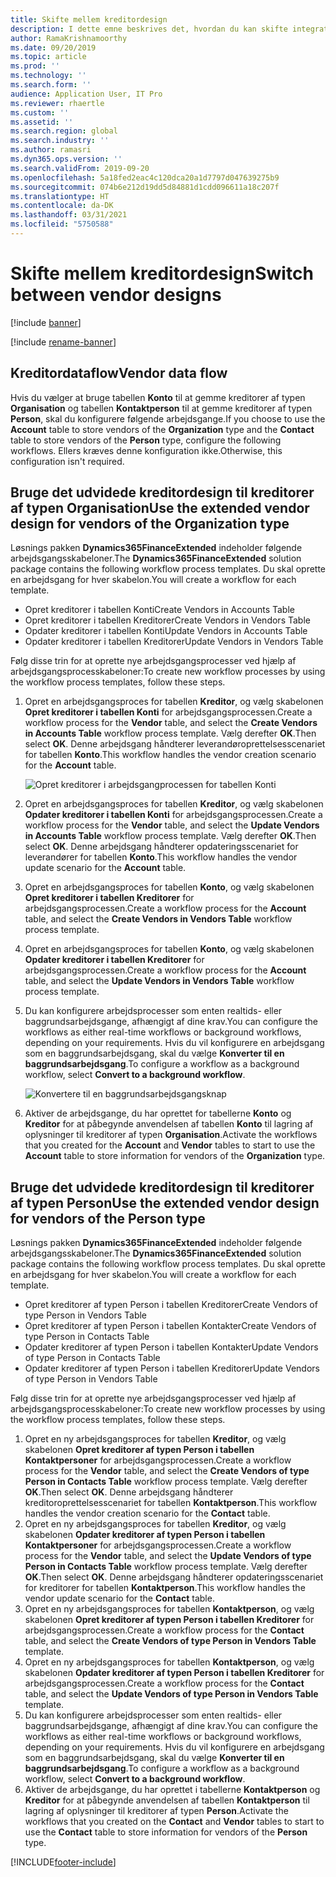 ```yaml
---
title: Skifte mellem kreditordesign
description: I dette emne beskrives det, hvordan du kan skifte integrationen af kreditordata mellem Finance and Operations-apps og Dataverse.
author: RamaKrishnamoorthy
ms.date: 09/20/2019
ms.topic: article
ms.prod: ''
ms.technology: ''
ms.search.form: ''
audience: Application User, IT Pro
ms.reviewer: rhaertle
ms.custom: ''
ms.assetid: ''
ms.search.region: global
ms.search.industry: ''
ms.author: ramasri
ms.dyn365.ops.version: ''
ms.search.validFrom: 2019-09-20
ms.openlocfilehash: 5a18fed2eac4c120dca20a1d7797d047639275b9
ms.sourcegitcommit: 074b6e212d19dd5d84881d1cdd096611a18c207f
ms.translationtype: HT
ms.contentlocale: da-DK
ms.lasthandoff: 03/31/2021
ms.locfileid: "5750588"
---
```

# <a name="switch-between-vendor-designs"></a><span data-ttu-id="5f933-103">Skifte mellem kreditordesign</span><span class="sxs-lookup"><span data-stu-id="5f933-103">Switch between vendor designs</span></span>

[!include [banner](../../includes/banner.md)]

[!include [rename-banner](~/includes/cc-data-platform-banner.md)]



## <a name="vendor-data-flow"></a><span data-ttu-id="5f933-104">Kreditordataflow</span><span class="sxs-lookup"><span data-stu-id="5f933-104">Vendor data flow</span></span> 

<span data-ttu-id="5f933-105">Hvis du vælger at bruge tabellen **Konto** til at gemme kreditorer af typen **Organisation** og tabellen **Kontaktperson** til at gemme kreditorer af typen **Person**, skal du konfigurere følgende arbejdsgange.</span><span class="sxs-lookup"><span data-stu-id="5f933-105">If you choose to use the **Account** table to store vendors of the **Organization** type and the **Contact** table to store vendors of the **Person** type, configure the following workflows.</span></span> <span data-ttu-id="5f933-106">Ellers kræves denne konfiguration ikke.</span><span class="sxs-lookup"><span data-stu-id="5f933-106">Otherwise, this configuration isn't required.</span></span>

## <a name="use-the-extended-vendor-design-for-vendors-of-the-organization-type"></a><span data-ttu-id="5f933-107">Bruge det udvidede kreditordesign til kreditorer af typen Organisation</span><span class="sxs-lookup"><span data-stu-id="5f933-107">Use the extended vendor design for vendors of the Organization type</span></span>

<span data-ttu-id="5f933-108">Løsnings pakken **Dynamics365FinanceExtended** indeholder følgende arbejdsgangsskabeloner.</span><span class="sxs-lookup"><span data-stu-id="5f933-108">The **Dynamics365FinanceExtended** solution package contains the following workflow process templates.</span></span> <span data-ttu-id="5f933-109">Du skal oprette en arbejdsgang for hver skabelon.</span><span class="sxs-lookup"><span data-stu-id="5f933-109">You will create a workflow for each template.</span></span>

+ <span data-ttu-id="5f933-110">Opret kreditorer i tabellen Konti</span><span class="sxs-lookup"><span data-stu-id="5f933-110">Create Vendors in Accounts Table</span></span>
+ <span data-ttu-id="5f933-111">Opret kreditorer i tabellen Kreditorer</span><span class="sxs-lookup"><span data-stu-id="5f933-111">Create Vendors in Vendors Table</span></span>
+ <span data-ttu-id="5f933-112">Opdater kreditorer i tabellen Konti</span><span class="sxs-lookup"><span data-stu-id="5f933-112">Update Vendors in Accounts Table</span></span>
+ <span data-ttu-id="5f933-113">Opdater kreditorer i tabellen Kreditorer</span><span class="sxs-lookup"><span data-stu-id="5f933-113">Update Vendors in Vendors Table</span></span>

<span data-ttu-id="5f933-114">Følg disse trin for at oprette nye arbejdsgangsprocesser ved hjælp af arbejdsgangsprocesskabeloner:</span><span class="sxs-lookup"><span data-stu-id="5f933-114">To create new workflow processes by using the workflow process templates, follow these steps.</span></span>

1. <span data-ttu-id="5f933-115">Opret en arbejdsgangsproces for tabellen **Kreditor**, og vælg skabelonen **Opret kreditorer i tabellen Konti** for arbejdsgangsprocessen.</span><span class="sxs-lookup"><span data-stu-id="5f933-115">Create a workflow process for the **Vendor** table, and select the **Create Vendors in Accounts Table** workflow process template.</span></span> <span data-ttu-id="5f933-116">Vælg derefter **OK**.</span><span class="sxs-lookup"><span data-stu-id="5f933-116">Then select **OK**.</span></span> <span data-ttu-id="5f933-117">Denne arbejdsgang håndterer leverandøroprettelsesscenariet for tabellen **Konto**.</span><span class="sxs-lookup"><span data-stu-id="5f933-117">This workflow handles the vendor creation scenario for the **Account** table.</span></span>

    ![Opret kreditorer i arbejdsgangprocessen for tabellen Konti](media/create_process.png)

2. <span data-ttu-id="5f933-119">Opret en arbejdsgangsproces for tabellen **Kreditor**, og vælg skabelonen **Opdater kreditorer i tabellen Konti** for arbejdsgangsprocessen.</span><span class="sxs-lookup"><span data-stu-id="5f933-119">Create a workflow process for the **Vendor** table, and select the **Update Vendors in Accounts Table** workflow process template.</span></span> <span data-ttu-id="5f933-120">Vælg derefter **OK**.</span><span class="sxs-lookup"><span data-stu-id="5f933-120">Then select **OK**.</span></span> <span data-ttu-id="5f933-121">Denne arbejdsgang håndterer opdateringsscenariet for leverandører for tabellen **Konto**.</span><span class="sxs-lookup"><span data-stu-id="5f933-121">This workflow handles the vendor update scenario for the **Account** table.</span></span>
3. <span data-ttu-id="5f933-122">Opret en arbejdsgangsproces for tabellen **Konto**, og vælg skabelonen **Opret kreditorer i tabellen Kreditorer** for arbejdsgangsprocessen.</span><span class="sxs-lookup"><span data-stu-id="5f933-122">Create a workflow process for the **Account** table, and select the **Create Vendors in Vendors Table** workflow process template.</span></span>
4. <span data-ttu-id="5f933-123">Opret en arbejdsgangsproces for tabellen **Konto**, og vælg skabelonen **Opdater kreditorer i tabellen Kreditorer** for arbejdsgangsprocessen.</span><span class="sxs-lookup"><span data-stu-id="5f933-123">Create a workflow process for the **Account** table, and select the **Update Vendors in Vendors Table** workflow process template.</span></span>
5. <span data-ttu-id="5f933-124">Du kan konfigurere arbejdsprocesser som enten realtids- eller baggrundsarbejdsgange, afhængigt af dine krav.</span><span class="sxs-lookup"><span data-stu-id="5f933-124">You can configure the workflows as either real-time workflows or background workflows, depending on your requirements.</span></span> <span data-ttu-id="5f933-125">Hvis du vil konfigurere en arbejdsgang som en baggrundsarbejdsgang, skal du vælge **Konverter til en baggrundsarbejdsgang**.</span><span class="sxs-lookup"><span data-stu-id="5f933-125">To configure a workflow as a background workflow, select **Convert to a background workflow**.</span></span>

    ![Konvertere til en baggrundsarbejdsgangsknap](media/background_workflow.png)

6. <span data-ttu-id="5f933-127">Aktiver de arbejdsgange, du har oprettet for tabellerne **Konto** og **Kreditor** for at påbegynde anvendelsen af tabellen **Konto** til lagring af oplysninger til kreditorer af typen **Organisation**.</span><span class="sxs-lookup"><span data-stu-id="5f933-127">Activate the workflows that you created for the **Account** and **Vendor** tables to start to use the **Account** table to store information for vendors of the **Organization** type.</span></span>

## <a name="use-the-extended-vendor-design-for-vendors-of-the-person-type"></a><span data-ttu-id="5f933-128">Bruge det udvidede kreditordesign til kreditorer af typen Person</span><span class="sxs-lookup"><span data-stu-id="5f933-128">Use the extended vendor design for vendors of the Person type</span></span>

<span data-ttu-id="5f933-129">Løsnings pakken **Dynamics365FinanceExtended** indeholder følgende arbejdsgangsskabeloner.</span><span class="sxs-lookup"><span data-stu-id="5f933-129">The **Dynamics365FinanceExtended** solution package contains the following workflow process templates.</span></span> <span data-ttu-id="5f933-130">Du skal oprette en arbejdsgang for hver skabelon.</span><span class="sxs-lookup"><span data-stu-id="5f933-130">You will create a workflow for each template.</span></span>

+ <span data-ttu-id="5f933-131">Opret kreditorer af typen Person i tabellen Kreditorer</span><span class="sxs-lookup"><span data-stu-id="5f933-131">Create Vendors of type Person in Vendors Table</span></span>
+ <span data-ttu-id="5f933-132">Opret kreditorer af typen Person i tabellen Kontakter</span><span class="sxs-lookup"><span data-stu-id="5f933-132">Create Vendors of type Person in Contacts Table</span></span>
+ <span data-ttu-id="5f933-133">Opdater kreditorer af typen Person i tabellen Kontakter</span><span class="sxs-lookup"><span data-stu-id="5f933-133">Update Vendors of type Person in Contacts Table</span></span>
+ <span data-ttu-id="5f933-134">Opdater kreditorer af typen Person i tabellen Kreditorer</span><span class="sxs-lookup"><span data-stu-id="5f933-134">Update Vendors of type Person in Vendors Table</span></span>

<span data-ttu-id="5f933-135">Følg disse trin for at oprette nye arbejdsgangsprocesser ved hjælp af arbejdsgangsprocesskabeloner:</span><span class="sxs-lookup"><span data-stu-id="5f933-135">To create new workflow processes by using the workflow process templates, follow these steps.</span></span>

1. <span data-ttu-id="5f933-136">Opret en ny arbejdsgangsproces for tabellen **Kreditor**, og vælg skabelonen **Opret kreditorer af typen Person i tabellen Kontaktpersoner** for arbejdsgangsprocessen.</span><span class="sxs-lookup"><span data-stu-id="5f933-136">Create a workflow process for the **Vendor** table, and select the **Create Vendors of type Person in Contacts Table** workflow process template.</span></span> <span data-ttu-id="5f933-137">Vælg derefter **OK**.</span><span class="sxs-lookup"><span data-stu-id="5f933-137">Then select **OK**.</span></span> <span data-ttu-id="5f933-138">Denne arbejdsgang håndterer kreditoroprettelsesscenariet for tabellen **Kontaktperson**.</span><span class="sxs-lookup"><span data-stu-id="5f933-138">This workflow handles the vendor creation scenario for the **Contact** table.</span></span>
2. <span data-ttu-id="5f933-139">Opret en ny arbejdsgangsproces for tabellen **Kreditor**, og vælg skabelonen **Opdater kreditorer af typen Person i tabellen Kontaktpersoner** for arbejdsgangsprocessen.</span><span class="sxs-lookup"><span data-stu-id="5f933-139">Create a workflow process for the **Vendor** table, and select the **Update Vendors of type Person in Contacts Table** workflow process template.</span></span> <span data-ttu-id="5f933-140">Vælg derefter **OK**.</span><span class="sxs-lookup"><span data-stu-id="5f933-140">Then select **OK**.</span></span> <span data-ttu-id="5f933-141">Denne arbejdsgang håndterer opdateringsscenariet for kreditorer for tabellen **Kontaktperson**.</span><span class="sxs-lookup"><span data-stu-id="5f933-141">This workflow handles the vendor update scenario for the **Contact** table.</span></span>
3. <span data-ttu-id="5f933-142">Opret en ny arbejdsgangsproces for tabellen **Kontaktperson**, og vælg skabelonen **Opret kreditorer af typen Person i tabellen Kreditorer** for arbejdsgangsprocessen.</span><span class="sxs-lookup"><span data-stu-id="5f933-142">Create a workflow process for the **Contact** table, and select the **Create Vendors of type Person in Vendors Table** template.</span></span>
4. <span data-ttu-id="5f933-143">Opret en ny arbejdsgangsproces for tabellen **Kontaktperson**, og vælg skabelonen **Opdater kreditorer af typen Person i tabellen Kreditorer** for arbejdsgangsprocessen.</span><span class="sxs-lookup"><span data-stu-id="5f933-143">Create a workflow process for the **Contact** table, and select the **Update Vendors of type Person in Vendors Table** template.</span></span>
5. <span data-ttu-id="5f933-144">Du kan konfigurere arbejdsprocesser som enten realtids- eller baggrundsarbejdsgange, afhængigt af dine krav.</span><span class="sxs-lookup"><span data-stu-id="5f933-144">You can configure the workflows as either real-time workflows or background workflows, depending on your requirements.</span></span> <span data-ttu-id="5f933-145">Hvis du vil konfigurere en arbejdsgang som en baggrundsarbejdsgang, skal du vælge **Konverter til en baggrundsarbejdsgang**.</span><span class="sxs-lookup"><span data-stu-id="5f933-145">To configure a workflow as a background workflow, select **Convert to a background workflow**.</span></span>
6. <span data-ttu-id="5f933-146">Aktiver de arbejdsgange, du har oprettet i tabellerne **Kontaktperson** og **Kreditor** for at påbegynde anvendelsen af tabellen **Kontaktperson** til lagring af oplysninger til kreditorer af typen **Person**.</span><span class="sxs-lookup"><span data-stu-id="5f933-146">Activate the workflows that you created on the **Contact** and **Vendor** tables to start to use the **Contact** table to store information for vendors of the **Person** type.</span></span>


[!INCLUDE[footer-include](../../../../includes/footer-banner.md)]
